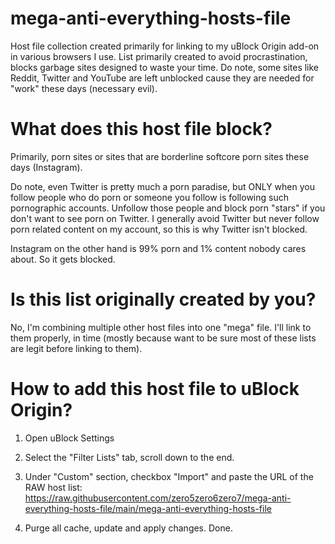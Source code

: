 # mega-anti-everything-hosts-file
Host file collection created primarily for linking to my uBlock Origin add-on in various browsers I use. List primarily created to avoid procrastination, blocks garbage sites designed to waste your time. Do note, some sites like Reddit, Twitter and YouTube are left unblocked cause they are needed for "work" these days (necessary evil).


<h1>What does this host file block?</h1>
Primarily, porn sites or sites that are borderline softcore porn sites these days (Instagram). 

Do note, even Twitter is pretty much a porn paradise, but ONLY when you follow people who do porn or someone you follow is following such pornographic accounts. Unfollow those people and block porn "stars" if you don't want to see porn on Twitter. I generally avoid Twitter but never follow porn related content on my account, so this is why Twitter isn't blocked. 

Instagram on the other hand is 99% porn and 1% content nobody cares about. So it gets blocked.


<h1>Is this list originally created by you?</h1>
No, I'm combining multiple other host files into one "mega" file. I'll link to them properly, in time (mostly because want to be sure most of these lists are legit before linking to them).


<h1>How to add this host file to uBlock Origin?</h1>

1. Open uBlock Settings

2. Select the "Filter Lists" tab, scroll down to the end.

3. Under "Custom" section, checkbox "Import" and paste the URL of the RAW host list: https://raw.githubusercontent.com/zero5zero6zero7/mega-anti-everything-hosts-file/main/mega-anti-everything-hosts-file

4. Purge all cache, update and apply changes. Done.
